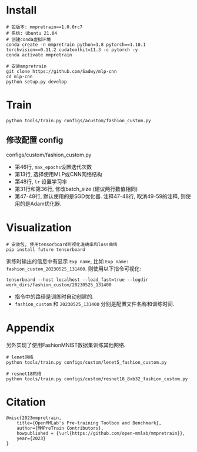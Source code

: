 # Install
```shell
# 包版本: mmpretrain==1.0.0rc7
# 系统: Ubuntu 21.04
# 创建conda虚拟环境
conda create -n mmpretrain python=3.8 pytorch==1.10.1 torchvision==0.11.2 cudatoolkit=11.3 -c pytorch -y
conda activate mmpretrain

# 安装mmpretrain
git clone https://github.com/Sadwy/mlp-cnn
cd mlp-cnn
python setup.py develop
```

# Train
```shell
python tools/train.py configs/acustom/fashion_custom.py
```
## 修改配置 config
configs/custom/fashion_custom.py
- 第46行, `max_epochs`设置迭代次数
- 第13行, 选择使用MLP或CNN网络结构
- 第48行, `lr` 设置学习率
- 第31行和第36行, 修改batch_size (建议两行数值相同)
- 第47-48行, 默认使用的是SGD优化器. 注释47-48行, 取消49-59的注释, 则使用的是Adam优化器.

# Visualization
```shell
# 安装包, 使用tensorboard可视化准确率和loss曲线
pip install future tensorboard
```
训练时输出的信息中有显示 `Exp name`, 比如 `Exp name: fashion_custom_20230525_131400`. 则使用以下指令可视化:
```shell
tensorboard --host localhost --load_fast=true --logdir work_dirs/fashion_custom/20230525_131400
```
- 指令中的路径是训练时自动创建的.
- `fashion_custom` 和 `20230525_131400` 分别是配置文件名称和训练时间.

# Appendix
另外实现了使用FashionMNIST数据集训练其他网络.
```shell
# lenet网络
python tools/train.py configs/custom/lenet5_fashion_custom.py

# resnet18网络
python tools/train.py configs/custom/resnet18_8xb32_fashion_custom.py 
```

# Citation
```
@misc{2023mmpretrain,
    title={OpenMMLab's Pre-training Toolbox and Benchmark},
    author={MMPreTrain Contributors},
    howpublished = {\url{https://github.com/open-mmlab/mmpretrain}},
    year={2023}
}
```
